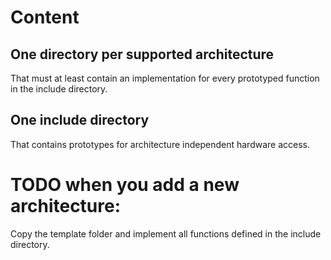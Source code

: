 # Content

## One directory per supported architecture
That must at least contain an implementation for every prototyped function in the include directory.

## One include directory
That contains prototypes for architecture independent hardware access.

# TODO when you add a new architecture:
Copy the template folder and implement all functions defined in the include directory.
 